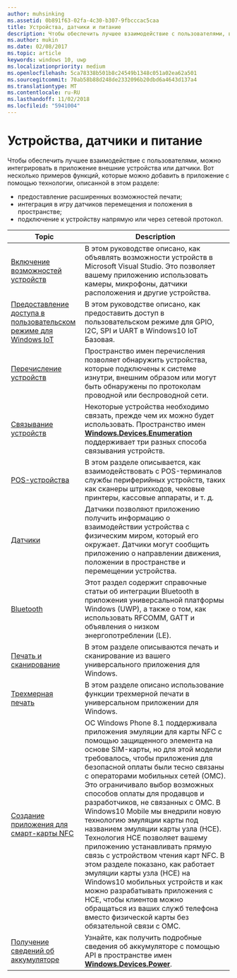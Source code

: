 ```yaml
---
author: muhsinking
ms.assetid: 0b891f63-02fa-4c30-b307-9fbcccac5caa
title: Устройства, датчики и питание
description: Чтобы обеспечить лучшее взаимодействие с пользователями, возможно, потребуется интегрировать в приложение внешние устройства или датчики.
ms.author: mukin
ms.date: 02/08/2017
ms.topic: article
keywords: windows 10, uwp
ms.localizationpriority: medium
ms.openlocfilehash: 5ca78338b501b8c24549b1348c051a02ea62a501
ms.sourcegitcommit: 70ab58b88d248de2332096b20dbd6a4643d137a4
ms.translationtype: MT
ms.contentlocale: ru-RU
ms.lasthandoff: 11/02/2018
ms.locfileid: "5941004"
---
```

# <a name="devices-sensors-and-power"></a>Устройства, датчики и питание


Чтобы обеспечить лучшее взаимодействие с пользователями, можно интегрировать в приложение внешние устройства или датчики. Вот несколько примеров функций, которые можно добавить в приложение с помощью технологии, описанной в этом разделе:

-   предоставление расширенных возможностей печати;
-   интеграция в игру датчиков перемещения и положения в пространстве;
-   подключение к устройству напрямую или через сетевой протокол.

| Topic | Description |
|-------|-------------|
| [Включение возможностей устройств](enable-device-capabilities.md) | В этом руководстве описано, как объявлять возможности устройств в Microsoft Visual Studio. Это позволяет вашему приложению использовать камеры, микрофоны, датчики расположения и другие устройства. | 
| [Предоставление доступа в пользовательском режиме для Windows IoT](enable-usermode-access.md) | В этом руководстве описано, как предоставить доступ в пользовательском режиме для GPIO, I2C, SPI и UART в Windows10 IoT Базовая. |
| [Перечисление устройств](enumerate-devices.md) | Пространство имен перечисления позволяет обнаружить устройства, которые подключены к системе изнутри, внешним образом или могут быть обнаружены по протоколам проводной или беспроводной сети. |
| [Связывание устройств](pair-devices.md) | Некоторые устройства необходимо связать, прежде чем их можно будет использовать. Пространство имен [<strong>Windows.Devices.Enumeration</strong>](https://msdn.microsoft.com/library/windows/apps/BR225459) поддерживает три разных способа связывания устройств. |
| [POS-устройства](point-of-service.md) | В этом разделе описывается, как взаимодействовать с POS-терминалов службы периферийных устройств, таких как сканеры штрихкодов, чековые принтеры, кассовые аппараты, и т. д. | 
| [Датчики](sensors.md) | Датчики позволяют приложению получить информацию о взаимодействии устройства с физическим миром, который его окружает. Датчики могут сообщить приложению о направлении движения, положении в пространстве и перемещении устройства. |
| [Bluetooth](bluetooth.md) | Этот раздел содержит справочные статьи об интеграции Bluetooth в приложения универсальной платформы Windows (UWP), а также о том, как использовать RFCOMM, GATT и объявления о низком энергопотреблении (LE). | 
| [Печать и сканирование](printing-and-scanning.md) | В этом разделе описываются печать и сканирование из вашего универсального приложения для Windows. | 
| [Трехмерная печать](3d-printing.md) | В этом разделе описано использование функции трехмерной печати в универсальном приложении для Windows. |
| [Создание приложения для смарт-карты NFC](host-card-emulation.md) | ОС Windows Phone 8.1 поддерживала приложения эмуляции для карты NFC с помощью защищенного элемента на основе SIM-карты, но для этой модели требовалось, чтобы приложения для безопасной оплаты были тесно связаны с операторами мобильных сетей (ОМС). Это ограничивало выбор возможных способов оплаты для продавцов и разработчиков, не связанных с ОМС. В Windows10 Mobile мы внедрили новую технологию эмуляции карты под названием эмуляции карты узла (HCE). Технология HCE позволяет вашему приложению устанавливать прямую связь с устройством чтения карт NFC. В этом разделе показано, как работает эмуляции карты узла (HCE) на Windows10 мобильных устройств и как можно разрабатывать приложения с HCE, чтобы клиентов можно обращаться из ваших служб телефона вместо физической карты без обязательной связи с ОМС. |
| [Получение сведений об аккумуляторе](get-battery-info.md) | Узнайте, как получить подробные сведения об аккумуляторе с помощью API в пространстве имен [<strong>Windows.Devices.Power</strong>](https://msdn.microsoft.com/library/windows/apps/Dn895017). |

